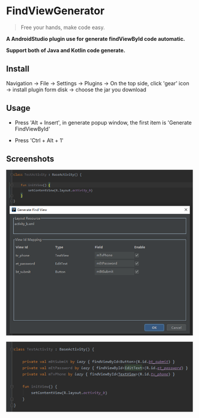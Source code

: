 # FindViewGenerator

> Free your hands, make code easy.

**A AndroidStudio plugin use for generate findViewById code automatic.**

**Support both of Java and Kotlin code generate.**

## Install

  Navigation -> File -> Settings -> Plugins -> On the top side, click 'gear' icon -> install plugin form disk -> choose the jar you download

## Usage

- Press 'Alt + Insert', in generate popup window, the first item is 'Generate FindViewById' 

- Press 'Ctrl + Alt + 1'

## Screenshots

![generate mapping dialog](https://raw.githubusercontent.com/MrDenua/FindViewGenerator/master/screen_shot/generate_dialog.png)

![generate code](https://raw.githubusercontent.com/MrDenua/FindViewGenerator/master/screen_shot/generated_code.png)
